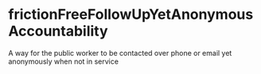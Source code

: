 # frictionFreeFollowUpYetAnonymousAccountability
A way for the public worker to be contacted over phone or email yet anonymously when not in service
